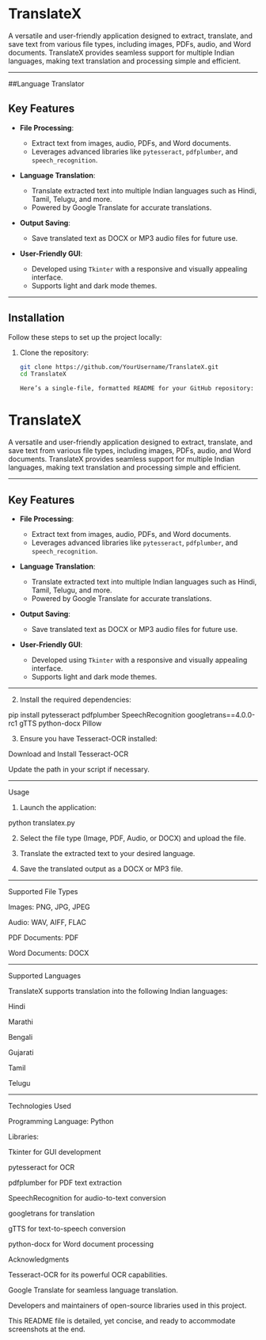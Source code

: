 # TranslateX  
A versatile and user-friendly application designed to extract, translate, and save text from various file types, including images, PDFs, audio, and Word documents. TranslateX provides seamless support for multiple Indian languages, making text translation and processing simple and efficient.  

---
##Language Translator
## Key Features  

- **File Processing**:  
  - Extract text from images, audio, PDFs, and Word documents.  
  - Leverages advanced libraries like `pytesseract`, `pdfplumber`, and `speech_recognition`.  

- **Language Translation**:  
  - Translate extracted text into multiple Indian languages such as Hindi, Tamil, Telugu, and more.  
  - Powered by Google Translate for accurate translations.  

- **Output Saving**:  
  - Save translated text as DOCX or MP3 audio files for future use.  

- **User-Friendly GUI**:  
  - Developed using `Tkinter` with a responsive and visually appealing interface.  
  - Supports light and dark mode themes.  

---

## Installation  

Follow these steps to set up the project locally:  

1. Clone the repository:  
   ```bash
   git clone https://github.com/YourUsername/TranslateX.git
   cd TranslateX

   Here’s a single-file, formatted README for your GitHub repository:

# TranslateX  
A versatile and user-friendly application designed to extract, translate, and save text from various file types, including images, PDFs, audio, and Word documents. TranslateX provides seamless support for multiple Indian languages, making text translation and processing simple and efficient.  

---

## Key Features  

- **File Processing**:  
  - Extract text from images, audio, PDFs, and Word documents.  
  - Leverages advanced libraries like `pytesseract`, `pdfplumber`, and `speech_recognition`.  

- **Language Translation**:  
  - Translate extracted text into multiple Indian languages such as Hindi, Tamil, Telugu, and more.  
  - Powered by Google Translate for accurate translations.  

- **Output Saving**:  
  - Save translated text as DOCX or MP3 audio files for future use.  

- **User-Friendly GUI**:  
  - Developed using `Tkinter` with a responsive and visually appealing interface.  
  - Supports light and dark mode themes.  

---

2. Install the required dependencies:

pip install pytesseract pdfplumber SpeechRecognition googletrans==4.0.0-rc1 gTTS python-docx Pillow


3. Ensure you have Tesseract-OCR installed:

Download and Install Tesseract-OCR

Update the path in your script if necessary.





---

Usage

1. Launch the application:

python translatex.py


2. Select the file type (Image, PDF, Audio, or DOCX) and upload the file.


3. Translate the extracted text to your desired language.


4. Save the translated output as a DOCX or MP3 file.




---

Supported File Types

Images: PNG, JPG, JPEG

Audio: WAV, AIFF, FLAC

PDF Documents: PDF

Word Documents: DOCX



---

Supported Languages

TranslateX supports translation into the following Indian languages:

Hindi

Marathi

Bengali

Gujarati

Tamil

Telugu



---

Technologies Used

Programming Language: Python

Libraries:

Tkinter for GUI development

pytesseract for OCR

pdfplumber for PDF text extraction

SpeechRecognition for audio-to-text conversion

googletrans for translation

gTTS for text-to-speech conversion

python-docx for Word document processing


Acknowledgments

Tesseract-OCR for its powerful OCR capabilities.

Google Translate for seamless language translation.

Developers and maintainers of open-source libraries used in this project.


This README file is detailed, yet concise, and ready to accommodate screenshots at the end.


